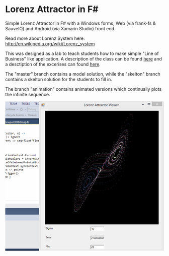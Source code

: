 Lorenz Attractor in F#
======================

Simple Lorenz Attractor in F# with a Windows forms, Web (via frank-fs & SauveIO) and Android (via Xamarin Studio) front end.

Read more about Lorenz System here: http://en.wikipedia.org/wiki/Lorenz_system

This was designed as a lab to teach students how to make simple "Line of Business" like application. A description of the class 
can be found
[here](https://github.com/robertpi/LorenzAttractor/blob/master/docs/LorenzSystem_intro.pptm?raw=true) and a desctiption
of the excerises can found 
[here](https://github.com/robertpi/LorenzAttractor/blob/master/docs/LorenzSystem_excercise.pptm?raw=true).

The "master" branch contains a model solution, while the "skelton" branch contains a skelton solution for the students to fill in.

The branch "animation" contains animated versions which continually plots the infinite sequence.

![Image of animated Lorenz Attractor](https://raw.githubusercontent.com/robertpi/LorenzAttractor/master/docs/images/LorenzAnimation.gif)